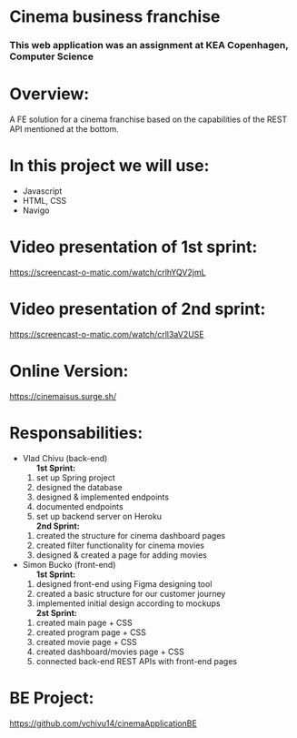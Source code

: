 # Cinema business franchise #

<h3>This web application was an assignment at KEA Copenhagen, Computer Science</h3> 

# Overview: 
A FE solution for a cinema franchise based on the capabilities of the REST API mentioned at the bottom.

# In this project we will use:
<ul>
  <li>Javascript</li>
  <li>HTML, CSS</li>
  <li>Navigo</li>
</ul>

# Video presentation of 1st sprint: 
https://screencast-o-matic.com/watch/crlhYQV2jmL

# Video presentation of 2nd sprint: 
https://screencast-o-matic.com/watch/crll3aV2USE

# Online Version: 
https://cinemaisus.surge.sh/

# Responsabilities:
<ul>
 <li> Vlad Chivu (back-end)
   <ol> <b>1st Sprint:</b>
    <li> set up Spring project </li>
    <li> designed the database </li>
    <li> designed & implemented endpoints </li>
    <li> documented endpoints </li>
    <li> set up backend server on Heroku </li>
   </ol>
   <ol> <b>2nd Sprint:</b>
    <li> created the structure for cinema dashboard pages
    <li> created filter functionality for cinema movies
    <li> designed & created a page for adding movies
   </ol>
 </li>
 <li> Simon Bucko (front-end)
  <ol> <b>1st Sprint:</b>
    <li> designed front-end using Figma designing tool </li>
    <li> created a basic structure for our customer journey </li>
    <li> implemented initial design according to mockups </li>
  </ol>
  <ol> <b>2st Sprint:</b>
    <li> created main page + CSS </li>
    <li> created program page + CSS </li>
    <li> created movie page + CSS </li>
    <li> created dashboard/movies page + CSS </li>
    <li> connected back-end REST APIs with front-end pages </li>
  </ol>
 </li>
</ul>

# BE Project: 
https://github.com/vchivu14/cinemaApplicationBE
